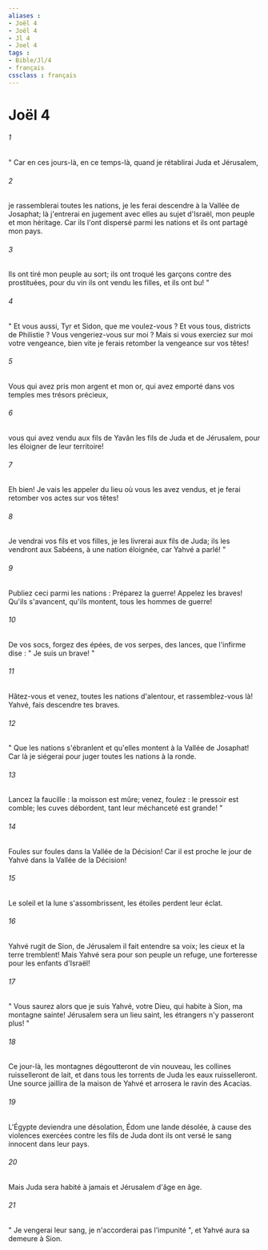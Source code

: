 ```yaml
---
aliases : 
- Joël 4
- Joël 4
- Jl 4
- Joel 4
tags : 
- Bible/Jl/4
- français
cssclass : français
---
```


# Joël 4

###### 1
" Car en ces jours-là, en ce temps-là, quand je rétablirai Juda et Jérusalem, 
###### 2
je rassemblerai toutes les nations, je les ferai descendre à la Vallée de Josaphat; là j'entrerai en jugement avec elles au sujet d'Israël, mon peuple et mon héritage. Car ils l'ont dispersé parmi les nations et ils ont partagé mon pays. 
###### 3
Ils ont tiré mon peuple au sort; ils ont troqué les garçons contre des prostituées, pour du vin ils ont vendu les filles, et ils ont bu! " 
###### 4
" Et vous aussi, Tyr et Sidon, que me voulez-vous ? Et vous tous, districts de Philistie ? Vous vengeriez-vous sur moi ? Mais si vous exerciez sur moi votre vengeance, bien vite je ferais retomber la vengeance sur vos têtes! 
###### 5
Vous qui avez pris mon argent et mon or, qui avez emporté dans vos temples mes trésors précieux, 
###### 6
vous qui avez vendu aux fils de Yavân les fils de Juda et de Jérusalem, pour les éloigner de leur territoire! 
###### 7
Eh bien! Je vais les appeler du lieu où vous les avez vendus, et je ferai retomber vos actes sur vos têtes! 
###### 8
Je vendrai vos fils et vos filles, je les livrerai aux fils de Juda; ils les vendront aux Sabéens, à une nation éloignée, car Yahvé a parlé! " 
###### 9
Publiez ceci parmi les nations : Préparez la guerre! Appelez les braves! Qu'ils s'avancent, qu'ils montent, tous les hommes de guerre! 
###### 10
De vos socs, forgez des épées, de vos serpes, des lances, que l'infirme dise : " Je suis un brave! " 
###### 11
Hâtez-vous et venez, toutes les nations d'alentour, et rassemblez-vous là! Yahvé, fais descendre tes braves. 
###### 12
" Que les nations s'ébranlent et qu'elles montent à la Vallée de Josaphat! Car là je siégerai pour juger toutes les nations à la ronde. 
###### 13
Lancez la faucille : la moisson est mûre; venez, foulez : le pressoir est comble; les cuves débordent, tant leur méchanceté est grande! " 
###### 14
Foules sur foules dans la Vallée de la Décision! Car il est proche le jour de Yahvé dans la Vallée de la Décision! 
###### 15
Le soleil et la lune s'assombrissent, les étoiles perdent leur éclat. 
###### 16
Yahvé rugit de Sion, de Jérusalem il fait entendre sa voix; les cieux et la terre tremblent! Mais Yahvé sera pour son peuple un refuge, une forteresse pour les enfants d'Israël! 
###### 17
" Vous saurez alors que je suis Yahvé, votre Dieu, qui habite à Sion, ma montagne sainte! Jérusalem sera un lieu saint, les étrangers n'y passeront plus! " 
###### 18
Ce jour-là, les montagnes dégoutteront de vin nouveau, les collines ruisselleront de lait, et dans tous les torrents de Juda les eaux ruisselleront. Une source jaillira de la maison de Yahvé et arrosera le ravin des Acacias. 
###### 19
L'Égypte deviendra une désolation, Édom une lande désolée, à cause des violences exercées contre les fils de Juda dont ils ont versé le sang innocent dans leur pays. 
###### 20
Mais Juda sera habité à jamais et Jérusalem d'âge en âge. 
###### 21
" Je vengerai leur sang, je n'accorderai pas l'impunité ", et Yahvé aura sa demeure à Sion. 
